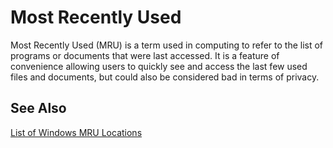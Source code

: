 # Most Recently Used

Most Recently Used (MRU) is a term used in computing to refer to the
list of programs or documents that were last accessed. It is a feature
of convenience allowing users to quickly see and access the last few
used files and documents, but could also be considered bad in terms of
privacy.

## See Also

[List of Windows MRU
Locations](List_of_Windows_MRU_Locations "wikilink")